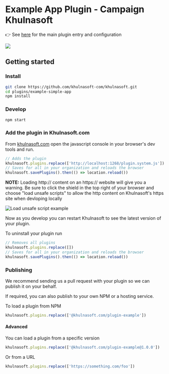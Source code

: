 # Example App Plugin - Campaign Khulnasoft

👉 See [here](src/plugin.ts) for the main plugin entry and configuration

![](https://i.imgur.com/gbiYq5K.gif)

## Getting started

### Install

```bash
git clone https://github.com/khulnasoft-com/khulnasoft.git
cd plugins/example-simple-app
npm install
```

### Develop

```bash
npm start
```

### Add the plugin in Khulnasoft.com

From [khulnasoft.com](https://khulnasoft.com) open the javascript console in your browser's dev tools and run.

```js
// Adds the plugin
khulnasoft.plugins.replace(['http://localhost:1268/plugin.system.js'])
// Saves for all in your organization and reloads the browser
khulnasoft.savePlugins().then(() => location.reload())
```

**NOTE:** Loading http:// content on an https:// website will give you a warning. Be sure to click the shield in the top right of your browser and choose "load unsafe scripts" to allow the http content on Khulnasoft's https site when devloping locally

<img alt="Load unsafe script example" src="https://i.stack.imgur.com/uSaLL.png">

Now as you develop you can restart Khulnasoft to see the latest version of your plugin.

To uninstall your plugin run

```js
// Removes all plugins
khulnasoft.plugins.replace([])
// Saves for all in your organization and reloads the browser
khulnasoft.savePlugins().then(() => location.reload())
```

### Publishing

We recommend sending us a pull request with your plugin so we can publish it on your behalf.

If required, you can also publish to your own NPM or a hosting service.

To load a plugin from NPM

```js
khulnasoft.plugins.replace(['@khulnasoft.com/plugin-example'])
```

#### Advanced

You can load a plugin from a specific version

```js
khulnasoft.plugins.replace(['@khulnasoft.com/plugin-example@1.0.0'])
```

Or from a URL

```js
khulnasoft.plugins.replace(['https://something.com/foo'])
```
